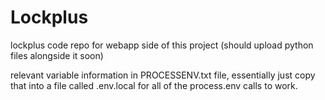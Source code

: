 # Lockplus


lockplus code repo for webapp side of this project (should upload python files alongside it soon)

relevant variable information in PROCESSENV.txt file, essentially just copy that into a file called .env.local for all of the process.env calls to work.

